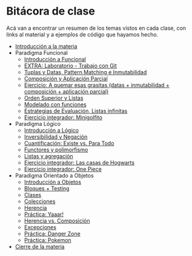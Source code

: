 # Bitácora de clase

Acá van a encontrar un resumen de los temas vistos en cada clase, con links al material y a ejemplos de código que hayamos hecho.

- [Introducción a la materia](https://github.com/pdep-mit/bitacora-de-clase/blob/master/clase-01.md)
- Paradigma Funcional
  - [Introducción a Funcional](https://github.com/pdep-mit/bitacora-de-clase/blob/master/clase-02.md)
  - [EXTRA: Laboratorio - Trabajo con Git](https://github.com/pdep-mit/bitacora-de-clase/blob/master/clase-03.md)
  - [Tuplas y Datas, Pattern Matching e Inmutabilidad](https://github.com/pdep-mit/bitacora-de-clase/blob/master/clase-04.md)
  - [Composición y Aplicación Parcial](https://github.com/pdep-mit/bitacora-de-clase/blob/master/clase-05.md)
  - [Ejercicio: A quemar esas grasitas (datas + inmutabilidad + composición + aplicación parcial)](https://github.com/pdep-mit/bitacora-de-clase/blob/master/clase-06.md)
  - [Orden Superior y Listas](https://github.com/pdep-mit/bitacora-de-clase/blob/master/clase-07.md)
  - [Modelado con funciones](https://github.com/pdep-mit/bitacora-de-clase/blob/master/clase-08.md)
  - [Estrategias de Evaluación, Listas infinitas](https://github.com/pdep-mit/bitacora-de-clase/blob/master/clase-09.md)
  - [Ejercicio integrador: Minigolfito](https://github.com/pdep-mit/bitacora-de-clase/blob/master/clase-10.md)
- Paradigma Lógico
  - [Introducción a Lógico](https://github.com/pdep-mit/bitacora-de-clase/blob/master/clase-11.md)
  - [Inversibilidad y Negación](https://github.com/pdep-mit/bitacora-de-clase/blob/master/clase-12.md)
  - [Cuantificación: Existe vs. Para Todo](https://github.com/pdep-mit/bitacora-de-clase/blob/master/clase-13.md)
  - [Functores y polimorfismo](https://github.com/pdep-mit/bitacora-de-clase/blob/master/clase-14.md)
  - [Listas y agregación](https://github.com/pdep-mit/bitacora-de-clase/blob/master/clase-15.md)
  - [Ejercicio integrador: Las casas de Hogwarts](https://github.com/pdep-mit/bitacora-de-clase/blob/master/clase-16.md)
  - [Ejercicio integrador: One Piece](https://github.com/pdep-mit/bitacora-de-clase/blob/master/clase-16b.md)
- Paradigma Orientado a Objetos
  - [Introducción a Objetos](https://github.com/pdep-mit/bitacora-de-clase/blob/master/clase-17.md)
  - [Bloques + Testing](https://github.com/pdep-mit/bitacora-de-clase/blob/master/clase-18.md)
  - [Clases](https://github.com/pdep-mit/bitacora-de-clase/blob/master/clase-19.md)
  - [Colecciones](https://github.com/pdep-mit/bitacora-de-clase/blob/master/clase-20.md)
  - [Herencia](https://github.com/pdep-mit/bitacora-de-clase/blob/master/clase-22.md)
  - [Práctica: Yaaar!](https://github.com/pdep-mit/bitacora-de-clase/blob/master/clase-22-B.md)
  - [Herencia vs. Composición](https://github.com/pdep-mit/bitacora-de-clase/blob/master/clase-23.md)
  - [Excepciones](https://github.com/pdep-mit/bitacora-de-clase/blob/master/clase-24.md)
  - [Práctica: Danger Zone](https://github.com/pdep-mit/bitacora-de-clase/blob/master/clase-25.md)
  - [Práctica: Pokemon](https://github.com/pdep-mit/bitacora-de-clase/blob/master/clase-26.md)
- [Cierre de la materia](https://github.com/pdep-mit/bitacora-de-clase/blob/master/clase-27.md)
